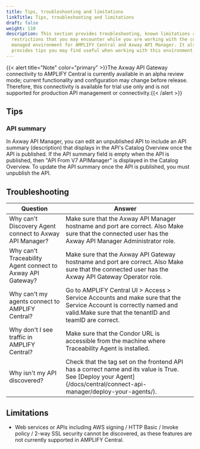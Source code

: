 ```yaml
---
title: Tips, troubleshooting and limitations
linkTitle: Tips, troubleshooting and limitations
draft: false
weight: 110
description: This section provides troubleshooting, known limitations and
  restrictions that you may encounter while you are working with the connected /
  managed environment for AMPLIFY Central and Axway API Manager. It also
  provides tips you may find useful when working with this environment.
---
```

{{< alert title="Note" color="primary" >}}The Axway API Gateway connectivity to AMPLIFY Central is currently available in an alpha review mode; current functionality and configuration may change before release.   Therefore, this connectivity is available for trial use only and is not supported for production API management or connectivity.{{< /alert >}}

## Tips

### API summary

In Axway API Manager, you can edit an unpublished API to include an API summary (description) that displays in the API's Catalog Overview once the API is published. If the API summary field is empty when the API is published, then "API From V7 APIManager" is displayed in the Catalog Overview. To update the API summary once the API is published, you must unpublish the API.

## Troubleshooting

| Question                                                   | Answer                                                                                                                                                                       |   |
|------------------------------------------------------------|------------------------------------------------------------------------------------------------------------------------------------------------------------------------------|---|
| Why can't Discovery Agent connect to Axway API Manager?    | Make sure that the Axway API Manager hostname and port are correct. Also Make sure that the connected user has the Axway API Manager Administrator role.                     |   |
| Why can't Traceability Agent connect to Axway API Gateway? | Make sure that the Axway API Gateway hostname and port are correct. Also Make sure that the connected user has the Axway API Gateway Operator role.                          |   |
| Why can't my agents connect to AMPLIFY Central?            | Go to AMPLIFY Central UI > Access > Service Accounts and make sure that the Service Account is correctly named and valid.Make sure that the tenantID and teamID are correct. |   |
| Why don't I see traffic in AMPLIFY Central?                | Make sure that the Condor URL is accessible from the machine where Traceability Agent is installed.                                                                          |   |
| Why isn't my API discovered?                               | Check that the tag set on the frontend API has a correct name and its value is True. See [Deploy your Agent] (/docs/central/connect-api-manager/deploy-your-agents/).                                                           |   |

## Limitations

* Web services or APIs including AWS signing / HTTP Basic / Invoke policy / 2-way SSL security cannot be discovered, as these features are not currently supported in AMPLIFY Central.
